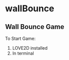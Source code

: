 # wallBounce
Wall Bounce Game
----------------

To Start Game: 
1. LOVE2D installed
2. In terminal  